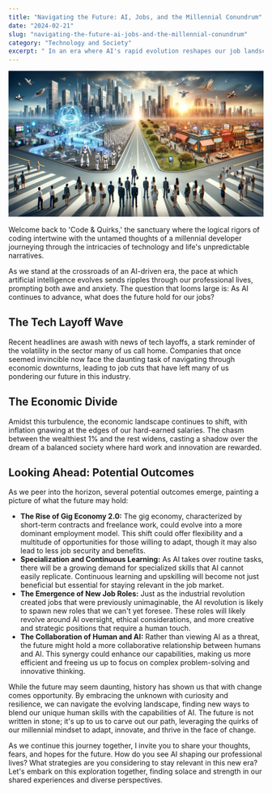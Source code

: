 ```yaml
---
title: "Navigating the Future: AI, Jobs, and the Millennial Conundrum"
date: "2024-02-21"
slug: "navigating-the-future-ai-jobs-and-the-millennial-conundrum"
category: "Technology and Society"
excerpt: " In an era where AI's rapid evolution reshapes our job landscape, a 35-year-old millennial developer reflects on the future of work amidst tech layoffs, economic uncertainties, and the widening wealth gap..."
---
```


![The future of AI and tech](./images/future-ai.jpg)
<br />
<div class="prose prose-lg max-w-none">

  <p>
    Welcome back to 'Code & Quirks,' the sanctuary where the logical rigors of coding intertwine with the untamed thoughts of a millennial developer journeying through the intricacies of technology and life's unpredictable narratives.
  </p>

  <p>
    As we stand at the crossroads of an AI-driven era, the pace at which artificial intelligence evolves sends ripples through our professional lives, prompting both awe and anxiety. The question that looms large is: As AI continues to advance, what does the future hold for our jobs?
  </p>

  <h2 class="text-3xl">The Tech Layoff Wave</h2>
  <p>
    Recent headlines are awash with news of tech layoffs, a stark reminder of the volatility in the sector many of us call home. Companies that once seemed invincible now face the daunting task of navigating through economic downturns, leading to job cuts that have left many of us pondering our future in this industry.
  </p>

  <h2 class="text-3xl">The Economic Divide</h2>
  <p>
    Amidst this turbulence, the economic landscape continues to shift, with inflation gnawing at the edges of our hard-earned salaries. The chasm between the wealthiest 1% and the rest widens, casting a shadow over the dream of a balanced society where hard work and innovation are rewarded.
  </p>

  <h2 class="text-3xl">Looking Ahead: Potential Outcomes</h2>
  <p>
    As we peer into the horizon, several potential outcomes emerge, painting a picture of what the future may hold:
  </p>

  <ul class="list-disc ml-8 mb-8">
    <li class="mb-4"><strong class="text-xl">The Rise of Gig Economy 2.0:</strong> The gig economy, characterized by short-term contracts and freelance work, could evolve into a more dominant employment model. This shift could offer flexibility and a multitude of opportunities for those willing to adapt, though it may also lead to less job security and benefits.</li>
    <li class="mb-4"><strong class="text-xl">Specialization and Continuous Learning:</strong> As AI takes over routine tasks, there will be a growing demand for specialized skills that AI cannot easily replicate. Continuous learning and upskilling will become not just beneficial but essential for staying relevant in the job market.</li>
    <li class="mb-4"><strong class="text-xl">The Emergence of New Job Roles:</strong> Just as the industrial revolution created jobs that were previously unimaginable, the AI revolution is likely to spawn new roles that we can't yet foresee. These roles will likely revolve around AI oversight, ethical considerations, and more creative and strategic positions that require a human touch.</li>
    <li class="mb-4"><strong class="text-xl">The Collaboration of Human and AI:</strong> Rather than viewing AI as a threat, the future might hold a more collaborative relationship between humans and AI. This synergy could enhance our capabilities, making us more efficient and freeing us up to focus on complex problem-solving and innovative thinking.</li>
  </ul>

  <p>
    While the future may seem daunting, history has shown us that with change comes opportunity. By embracing the unknown with curiosity and resilience, we can navigate the evolving landscape, finding new ways to blend our unique human skills with the capabilities of AI. The future is not written in stone; it's up to us to carve out our path, leveraging the quirks of our millennial mindset to adapt, innovate, and thrive in the face of change.
  </p>

  <p>
    As we continue this journey together, I invite you to share your thoughts, fears, and hopes for the future. How do you see AI shaping our professional lives? What strategies are you considering to stay relevant in this new era? Let's embark on this exploration together, finding solace and strength in our shared experiences and diverse perspectives.
  </p>
</div>